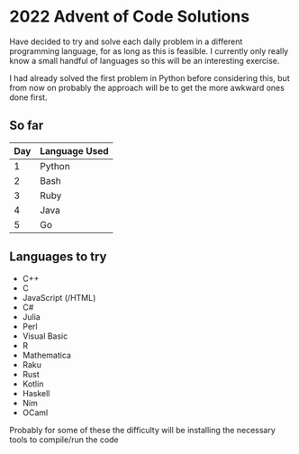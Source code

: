 # 2022 Advent of Code Solutions

Have decided to try and solve each daily problem in a different
programming language, for as long as this is feasible. I currently
only really know a small handful of languages so this will be an
interesting exercise.

I had already solved the first problem in Python before considering
this, but from now on probably the approach will be to get the more
awkward ones done first.

## So far

Day | Language Used
----|--------------
1   | Python
2   | Bash
3   | Ruby
4   | Java
5   | Go

## Languages to try

 + C++
 + C
 + JavaScript (/HTML)
 + C#
 + Julia
 + Perl
 + Visual Basic
 + R
 + Mathematica
 + Raku
 + Rust
 + Kotlin
 + Haskell
 + Nim
 + OCaml

Probably for some of these the difficulty will be installing the
necessary tools to compile/run the code
